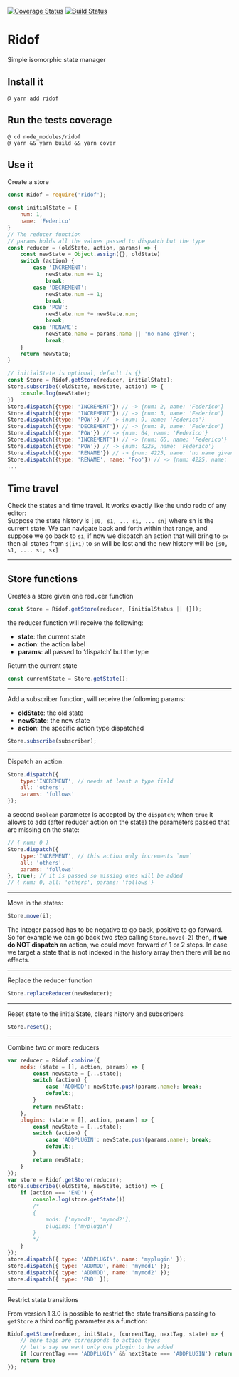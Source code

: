 [![Coverage Status](https://coveralls.io/repos/github/fedeghe/ridof/badge.svg?branch=master)](https://coveralls.io/github/fedeghe/ridof?branch=master)
[![Build Status](https://travis-ci.org/fedeghe/ridof.svg?branch=master)](https://travis-ci.org/fedeghe/ridof)

# Ridof

Simple isomorphic state manager

## Install it

    @ yarn add ridof

## Run the tests coverage


    @ cd node_modules/ridof
    @ yarn && yarn build && yarn cover

## Use it

Create a store
``` js
const Ridof = require('ridof');

const initialState = {
    num: 1,
    name: 'Federico'
}
// The reducer function
// params holds all the values passed to dispatch but the type
const reducer = (oldState, action, params) => {
    const newState = Object.assign({}, oldState)
    switch (action) {
        case 'INCREMENT':
            newState.num += 1;
            break;
        case 'DECREMENT':
            newState.num -= 1;
            break;
        case 'POW':
            newState.num *= newState.num;
            break;
        case 'RENAME':
            newState.name = params.name || 'no name given';
            break;
    }
    return newState;
}

// initialState is optional, default is {}
const Store = Ridof.getStore(reducer, initialState);
Store.subscribe((oldState, newState, action) => {
    console.log(newState);
})
Store.dispatch({type: 'INCREMENT'}) // -> {num: 2, name: 'Federico'}
Store.dispatch({type: 'INCREMENT'}) // -> {num: 3, name: 'Federico'}
Store.dispatch({type: 'POW'}) // -> {num: 9, name: 'Federico'}
Store.dispatch({type: 'DECREMENT'}) // -> {num: 8, name: 'Federico'}
Store.dispatch({type: 'POW'}) // -> {num: 64, name: 'Federico'}
Store.dispatch({type: 'INCREMENT'}) // -> {num: 65, name: 'Federico'}
Store.dispatch({type: 'POW'}) // -> {num: 4225, name: 'Federico'}
Store.dispatch({type: 'RENAME'}) // -> {num: 4225, name: 'no name given'}
Store.dispatch({type: 'RENAME', name: 'Foo'}) // -> {num: 4225, name: 'Foo'}
...
```
## Time travel 
Check the states and time travel. It works exactly like the undo redo of any editor:  
Suppose the state history is `[s0, s1, ... si, ... sn]` where sn is the current state. We can navigate back and forth within that range, and suppose we go back to `si`, if now we dispatch an action that will bring to `sx` then all states from `s(i+1)` to `sn` will be lost and the new history will be `[s0, s1, .... si, sx]`

----

## Store functions

Creates a store given one reducer function 
``` js
const Store = Ridof.getStore(reducer, [initialStatus || {}]);
```
the reducer function will receive the following:
- **state**: the current state
- **action**: the action label
- **params**: all passed to ‘dispatch’ but the type 

Return the current state  
``` js
const currentState = Store.getState();
```
----
Add a subscriber function, will receive the following params:
- **oldState**: the old state
- **newState**: the new state
- **action**: the specific action type dispatched
``` js
Store.subscribe(subscriber);
```
-----

Dispatch an action:

``` js
Store.dispatch({
    type:'INCREMENT', // needs at least a type field
    all: 'others',
    params: 'follows'
});
```
a second `Boolean` parameter is accepted by the `dispatch`; when `true` it allows to add (after reducer action on the state) the parameters passed that are missing on the state:
``` js
// { num: 0 }
Store.dispatch({
    type:'INCREMENT', // this action only increments `num`
    all: 'others',
    params: 'follows'
}, true); // it is passed so missing ones will be added
// { num: 0, all: 'others', params: 'follows'}
```
-----
Move in the states:
``` js
Store.move(i);
```
The integer passed has to be negative to go back, positive to go forward. So for example we can go back two step calling `Store.move(-2)` then, **if we do NOT dispatch** an action, we could move forward of 1 or 2 steps. In case we target a state that is not indexed in the history array then there will be no effects. 

----
Replace the reducer function
``` js
Store.replaceReducer(newReducer);
```
-----
Reset state to the initialState, clears history and subscribers
``` js
Store.reset();
```
-----
Combine two or more reducers
``` js
var reducer = Ridof.combine({
    mods: (state = [], action, params) => {
        const newState = [...state];
        switch (action) {
            case 'ADDMOD': newState.push(params.name); break;
            default:;
        }
        return newState;
    },
    plugins: (state = [], action, params) => {
        const newState = [...state];
        switch (action) {
            case 'ADDPLUGIN': newState.push(params.name); break;
            default:;
        }
        return newState;
    }
});
var store = Ridof.getStore(reducer);
store.subscribe((oldState, newState, action) => {
    if (action === 'END') {
        console.log(store.getState())
        /*
        {   
            mods: ['mymod1', 'mymod2'],
            plugins: ['myplugin']
        }
        */
    }
});
store.dispatch({ type: 'ADDPLUGIN', name: 'myplugin' });
store.dispatch({ type: 'ADDMOD', name: 'mymod1' });
store.dispatch({ type: 'ADDMOD', name: 'mymod2' });
store.dispatch({ type: 'END' });
```
-----

Restrict state transitions  

From version 1.3.0 is possible to restrict the state transitions passing to `getStore` a third config parameter as a function: 

``` js
Ridof.getStore(reducer, initState, (currentTag, nextTag, state) => {
    // here tags are corresponds to action types
    // let's say we want only one plugin to be added
    if (currentTag === 'ADDPLUGIN' && nextState === 'ADDPLUGIN') return false
    return true
});
```